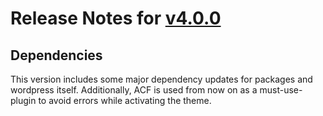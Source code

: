 # Release Notes for [v4.0.0]

## Dependencies

This version includes some major dependency updates for packages and wordpress itself.
Additionally, ACF is used from now on as a must-use-plugin to avoid errors while activating the theme.

[v4.0.0]: https://bitbucket.org/towa_gmbh/towa-workflow-boilerplate/src/v4.0.0]
